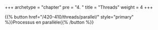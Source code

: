 +++
archetype = "chapter"
pre = "4. "
title = "Threads"
weight = 4
+++

{{% button href="/420-410/threads/parallel/" style="primary" %}}Processus en parallèle{{% /button %}}
